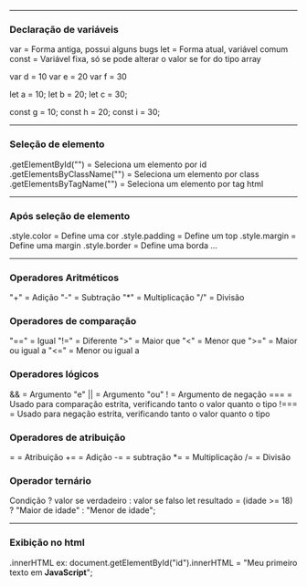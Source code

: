 ------
### Declaração de variáveis 

var      = Forma antiga, possui alguns bugs
let      = Forma atual, variável comum
const    = Variável fixa, só se pode alterar o valor se for do tipo array

var d = 10
var e = 20
var f = 30

let a = 10;
let b = 20;
let c = 30;

const g = 10;
const h = 20;
const i = 30;

------
### Seleção de elemento

.getElementById("")               = Seleciona um elemento por id
.getElementsByClassName("")       = Seleciona um elemento por class
.getElementsByTagName("")         = Seleciona um elemento por tag html

-----
### Após seleção de elemento

.style.color              = Define uma cor
.style.padding            = Define um top
.style.margin             = Define uma margin
.style.border             = Define uma borda
...

------
### Operadores Aritméticos

"+"     = Adição
"-"     = Subtração
"*"     = Multiplicação 
"/"     = Divisão
### Operadores de comparação

"=="     = Igual
"!="    = Diferente
">"     = Maior que
"<"     = Menor que 
">="    = Maior ou igual a
"<="    = Menor ou igual a

### Operadores lógicos
&&      = Argumento "e"
||      = Argumento "ou"
!       = Argumento de negação
===     = Usado para comparação estrita, verificando tanto o valor quanto o tipo
!===    = Usado para negação estrita, verificando tanto o valor quanto o tipo

### Operadores de atribuição

=       = Atribuição
+=      = Adição
-=      = subtração 
*=      = Multiplicação
/=      = Divisão
 
### Operador ternário

Condição ? valor se verdadeiro : valor se falso
let resultado = (idade >= 18) ? "Maior de idade" : "Menor de idade";

----
### Exibição no html

.innerHTML
ex:
document.getElementById("id").innerHTML = "Meu primeiro texto em <b>JavaScript</b>";
